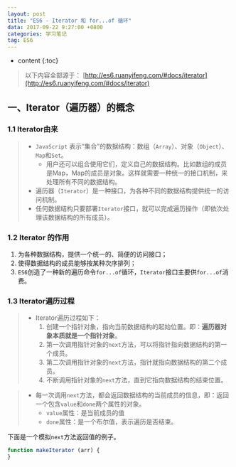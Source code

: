 ```yaml
---
layout: post
title: "ES6 - Iterator 和 for...of 循环"
data: 2017-09-22 9:27:00 +0800
categories: 学习笔记
tag: ES6
---
```

* content
{:toc}


> 以下内容全部源于： [http://es6.ruanyifeng.com/#docs/iterator](http://es6.ruanyifeng.com/#docs/iterator)

<!-- more -->

## 一、Iterator（遍历器）的概念

### 1.1 Iterator由来
> * `JavaScript` 表示“集合”的数据结构：数组（`Array`）、对象（`Object`）、`Map`和`Set`。
>   * 用户还可以组合使用它们，定义自己的数据结构。比如数组的成员是Map，Map的成员是对象。这样就需要一种统一的接口机制，来处理所有不同的数据结构。
> * 遍历器（`Iterator`）是一种接口，为各种不同的数据结构提供统一的访问机制。
> * 任何数据结构只要部署`Iterator`接口，就可以完成遍历操作（即依次处理该数据结构的所有成员）。

### 1.2 Iterator 的作用

1. 为各种数据结构，提供一个统一的、简便的访问接口；
2. 使得数据结构的成员能够按某种次序排列；
3. `ES6`创造了一种新的遍历命令`for...of`循环，`Iterator`接口主要供`for...of`消费。

### 1.3 Iterator遍历过程

> * Iterator遍历过程如下：
>   1. 创建一个指针对象，指向当前数据结构的起始位置。即：**遍历器对象本质就是一个指针对象**。
>   2. 第一次调用指针对象的`next`方法，可以将指针指向数据结构的第一个成员。
>   3. 第二次调用指针对象的`next`方法，指针就指向数据结构的第二个成员。
>   4. 不断调用指针对象的`next`方法，直到它指向数据结构的结束位置。

> * 每一次调用`next`方法，都会返回数据结构的当前成员的信息，即：返回一个包含`value`和`done`两个属性的对象。
>   * `value`属性：是当前成员的值
>   * `done`属性：是一个布尔值，表示遍历是否结束。

下面是一个模拟`next`方法返回值的例子。

```js
function makeIterator (arr) {
}

```

